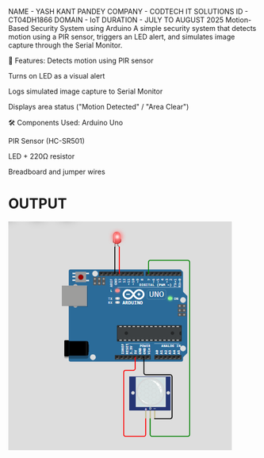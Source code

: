 NAME - YASH KANT PANDEY COMPANY - CODTECH IT SOLUTIONS ID - CT04DH1866 DOMAIN - IoT DURATION - JULY TO AUGUST 2025
Motion-Based Security System using Arduino
A simple security system that detects motion using a PIR sensor, triggers an LED alert, and simulates image capture through the Serial Monitor.

🎯 Features:
Detects motion using PIR sensor

Turns on LED as a visual alert

Logs simulated image capture to Serial Monitor

Displays area status ("Motion Detected" / "Area Clear")

🛠️ Components Used:
Arduino Uno

PIR Sensor (HC-SR501)

LED + 220Ω resistor

Breadboard and jumper wires
# OUTPUT
![image alt](https://github.com/yashmathura/codtechT03/blob/593fce3410be5b415d20e40dac434eb09dbd1d45/Screenshot%202025-07-08%20201814.png)
